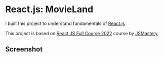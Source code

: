 # React.js: MovieLand 

I built this project to understand fundamentals of [React.js](https://reactjs.org/)

This project is based on [React JS Full Course 2022](https://www.youtube.com/watch?v=b9eMGE7QtTk&t=1293s&ab_channel=JavaScriptMastery) course by [JSMastery](https://www.jsmastery.pro/)

## Screenshot

